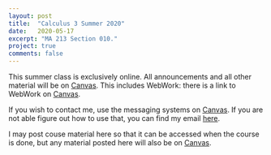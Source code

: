 ```yaml
---
layout: post
title:  "Calculus 3 Summer 2020"
date:   2020-05-17
excerpt: "MA 213 Section 010."
project: true
comments: false
---
```


This summer class is exclusively online. All announcements and all other material will be on [Canvas](https://uk.instructure.com/courses/1987691). This includes WebWork: there is a link to WebWork on [Canvas](https://uk.instructure.com/courses/1987691).

If you wish to contact me, use the messaging systems on [Canvas](https://uk.instructure.com/courses/1987691). If you are not able figure out how to use that, you can find my email [here](/contact/).

I may post couse material here so that it can be accessed when the course is done, but any material posted here will also be on [Canvas](https://uk.instructure.com/courses/1987691).
